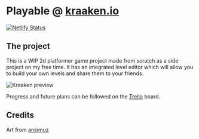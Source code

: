 # Playable @ [kraaken.io](https://kraaken.io)

[![Netlify Status](https://api.netlify.com/api/v1/badges/b216904b-6c5a-4754-9edc-06cf5cc360b5/deploy-status)](https://app.netlify.com/sites/zen-boyd-13e691/deploys)

## The project

This is a WIP 2d platformer game project made from scratch as a side project on my free time.
It has an integrated level editor which will allow you to build your own levels and share them to your friends.

![Kraaken preview](https://files.metter-rothan.fr/kraaken/kraaken001.gif)

Progress and future plans can be followed on the [Trello](https://trello.com/b/gnYSXjkC/kraaken) board.

## Credits

Art from [ansimuz](https://ansimuz.itch.io/grotto-escape-ii-art-pack-)
